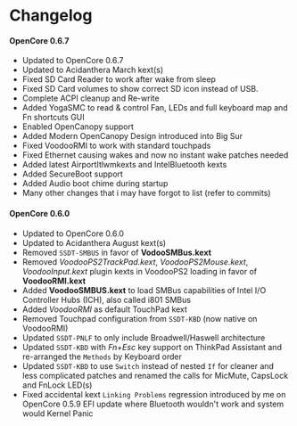 #  Changelog

#### OpenCore 0.6.7
- Updated to OpenCore 0.6.7
- Updated to Acidanthera March kext(s)
- Fixed SD Card Reader to work after wake from sleep
- Fixed SD Card volumes to show correct SD icon instead of USB.
- Complete ACPI cleanup and Re-write
- Added YogaSMC to read & control Fan, LEDs and full keyboard map and Fn shortcuts GUI
- Enabled OpenCanopy support
- Added Modern OpenCanopy Design introduced into Big Sur
- Fixed VoodooRMI to work with standard touchpads
- Fixed Ethernet causing wakes and now no instant wake patches needed
- Added latest AirportItlwmkexts and IntelBluetooth kexts
- Added SecureBoot support
- Added Audio boot chime during startup
- Many other changes that i may have forgot to list (refer to commits)

#### OpenCore 0.6.0
- Updated to OpenCore 0.6.0
- Updated to Acidanthera August kext(s)
- Removed `SSDT-SMBUS` in favor of **VodooSMBus.kext**
- Removed *VoodooPS2TrackPad.kext*, *VoodooPS2Mouse.kext*, *VoodooInput.kext* plugin kexts in VoodooPS2 loading in favor of **VoodooRMI.kext**
- Added **VoodooSMBUS.kext** to load SMBus capabilities of Intel I/O Controller Hubs (ICH), also called i801 SMBus
- Added *VoodooRMI* as default TouchPad kext
- Removed Touchpad configuration from `SSDT-KBD` (now native on VoodooRMI)
- Updated `SSDT-PNLF` to only include Broadwell/Haswell architecture
- Updated `SSDT-KBD` with *Fn+Esc* key support on ThinkPad Assistant and re-arranged the `Methods` by Keyboard order
- Updated `SSDT-KBD` to use `Switch` instead of nested `If` for cleaner and less complicated patches and renamed the calls for MicMute, CapsLock and FnLock LED(s)
- Fixed accidental kext  `Linking Problems` regression introduced by me on OpenCore 0.5.9 EFI update where Bluetooth wouldn't work and system would Kernel Panic
